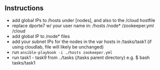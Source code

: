 ## Instructions
- add global IPs to /hosts under [nodes], and also to the /cloud hostfile
- replace dporte7 w/ your user name in: /hosts /node* /zookeeper.yml /cloud
- add global IP to /node* files
- add your subnet IPs for the nodes in the var hosts in /tasks/task1 (if using cloudlab, file will likely be unchanged)
- run `ansible-playbook -i ./hosts zookeeper.yml`
- run task1 - task9 from ../tasks (/tasks parent directory) e.g. $ bash tasks/task1
